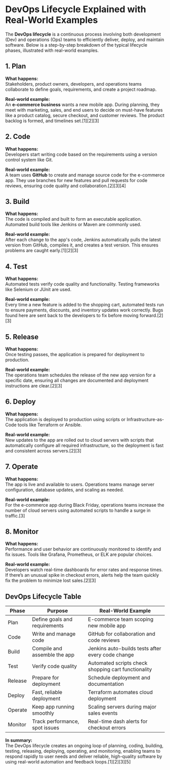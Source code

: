 # DevOps Lifecycle Explained with Real-World Examples

The **DevOps lifecycle** is a continuous process involving both development (Dev) and operations (Ops) teams to efficiently deliver, deploy, and maintain software. Below is a step-by-step breakdown of the typical lifecycle phases, illustrated with real-world examples.

## 1. Plan

**What happens:**  
Stakeholders, product owners, developers, and operations teams collaborate to define goals, requirements, and create a project roadmap.

**Real-world example:**  
An **e-commerce business** wants a new mobile app. During planning, they meet with marketing, sales, and end users to decide on must-have features like a product catalog, secure checkout, and customer reviews. The product backlog is formed, and timelines set.[1][2][3]

## 2. Code

**What happens:**  
Developers start writing code based on the requirements using a version control system like Git.

**Real-world example:**  
A team uses **GitHub** to create and manage source code for the e-commerce app. They use branches for new features and pull requests for code reviews, ensuring code quality and collaboration.[2][3][4]

## 3. Build

**What happens:**  
The code is compiled and built to form an executable application. Automated build tools like Jenkins or Maven are commonly used.

**Real-world example:**  
After each change to the app's code, Jenkins automatically pulls the latest version from GitHub, compiles it, and creates a test version. This ensures problems are caught early.[1][2][3]

## 4. Test

**What happens:**  
Automated tests verify code quality and functionality. Testing frameworks like Selenium or JUnit are used.

**Real-world example:**  
Every time a new feature is added to the shopping cart, automated tests run to ensure payments, discounts, and inventory updates work correctly. Bugs found here are sent back to the developers to fix before moving forward.[2][3]

## 5. Release

**What happens:**  
Once testing passes, the application is prepared for deployment to production.

**Real-world example:**  
The operations team schedules the release of the new app version for a specific date, ensuring all changes are documented and deployment instructions are clear.[2][3]

## 6. Deploy

**What happens:**  
The application is deployed to production using scripts or Infrastructure-as-Code tools like Terraform or Ansible.

**Real-world example:**  
New updates to the app are rolled out to cloud servers with scripts that automatically configure all required infrastructure, so the deployment is fast and consistent across servers.[2][3]

## 7. Operate

**What happens:**  
The app is live and available to users. Operations teams manage server configuration, database updates, and scaling as needed.

**Real-world example:**  
For the e-commerce app during Black Friday, operations teams increase the number of cloud servers using automated scripts to handle a surge in traffic.[3]

## 8. Monitor

**What happens:**  
Performance and user behavior are continuously monitored to identify and fix issues. Tools like Grafana, Prometheus, or ELK are popular choices.

**Real-world example:**  
Developers watch real-time dashboards for error rates and response times. If there’s an unusual spike in checkout errors, alerts help the team quickly fix the problem to minimize lost sales.[2][3]

## DevOps Lifecycle Table

| Phase      | Purpose                           | Real-World Example                                     |
|------------|-----------------------------------|--------------------------------------------------------|
| Plan       | Define goals and requirements     | E-commerce team scoping new mobile app                 |
| Code       | Write and manage code             | GitHub for collaboration and code reviews              |
| Build      | Compile and assemble the app      | Jenkins auto-builds tests after every code change      |
| Test       | Verify code quality               | Automated scripts check shopping cart functionality    |
| Release    | Prepare for deployment            | Schedule deployment and documentation                  |
| Deploy     | Fast, reliable deployment         | Terraform automates cloud deployment                   |
| Operate    | Keep app running smoothly         | Scaling servers during major sales events              |
| Monitor    | Track performance, spot issues    | Real-time dash alerts for checkout errors              |

**In summary:**  
The DevOps lifecycle creates an ongoing loop of planning, coding, building, testing, releasing, deploying, operating, and monitoring, enabling teams to respond rapidly to user needs and deliver reliable, high-quality software by using real-world automation and feedback loops.[1][2][3][5]
